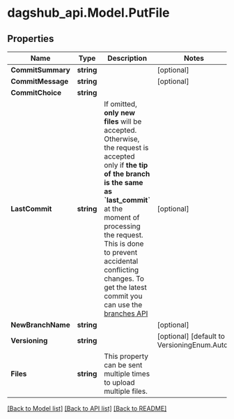 # dagshub_api.Model.PutFile
## Properties

Name | Type | Description | Notes
------------ | ------------- | ------------- | -------------
**CommitSummary** | **string** |  | [optional] 
**CommitMessage** | **string** |  | [optional] 
**CommitChoice** | **string** |  | 
**LastCommit** | **string** | If omitted, **only new files** will be accepted.     Otherwise, the request is accepted only if **the tip of the branch is the same as &#x60;last_commit&#x60;** at the moment of processing the request.  This is done to prevent accidental conflicting changes. To get the latest commit you can use the [branches API](#operations-Branches-getBranch)  | [optional] 
**NewBranchName** | **string** |  | [optional] 
**Versioning** | **string** |  | [optional] [default to VersioningEnum.Auto]
**Files** | **string** | This property can be sent multiple times to upload multiple files. | 

[[Back to Model list]](../README.md#documentation-for-models) [[Back to API list]](../README.md#documentation-for-api-endpoints) [[Back to README]](../README.md)

